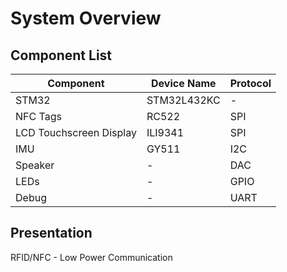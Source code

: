 # System Overview

## Component List

| Component               | Device Name | Protocol |
|-------------------------|-------------|----------|
| STM32                   | STM32L432KC | -        |
| NFC Tags                | RC522       | SPI      |
| LCD Touchscreen Display | ILI9341     | SPI      |
| IMU                     | GY511       | I2C      |
| Speaker                 | -           | DAC      |
| LEDs                    | -           | GPIO     |
| Debug                   | -           | UART     |

## Presentation

RFID/NFC - Low Power Communication

